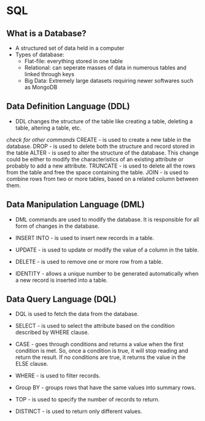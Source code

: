 # SQL

## What is a Database?
- A structured set of data held in a computer
- Types of database:
  - Flat-file: everything stored in one table
  - Relational: can seperate masses of data in numerous tables and linked through keys
  - Big Data: Extremely large datasets requiring newer softwares such as MongoDB

## Data Definition Language (DDL)
- DDL changes the structure of the table like creating a table, deleting a table, altering a table, etc.

*check for other commands*
CREATE - is used to create a new table in the database.
DROP -  is used to delete both the structure and record stored in the table
ALTER - is used to alter the structure of the database. This change could be either to modify the characteristics of an existing attribute or probably to add a new attribute.
TRUNCATE - is used to delete all the rows from the table and free the space containing the table.
JOIN - is used to combine rows from two or more tables, based on a related column between them.

## Data Manipulation Language (DML)
- DML commands are used to modify the database. It is responsible for all form of changes in the database.

- INSERT INTO - is used to insert new records in a table.
- UPDATE - is used to update or modify the value of a column in the table.
- DELETE - is used to remove one or more row from a table.
- IDENTITY - allows a unique number to be generated automatically when a new record is inserted into a table.

## Data Query Language (DQL)
- DQL is used to fetch the data from the database.

- SELECT - is used to select the attribute based on the condition described by WHERE clause.
- CASE - goes through conditions and returns a value when the first condition is met. So, once a condition is true, it will stop reading and return the result. If no conditions are true, it returns the value in the ELSE clause.
- WHERE - is used to filter records.
- Group BY - groups rows that have the same values into summary rows.
- TOP - is used to specify the number of records to return.
- DISTINCT - is used to return only different values.
